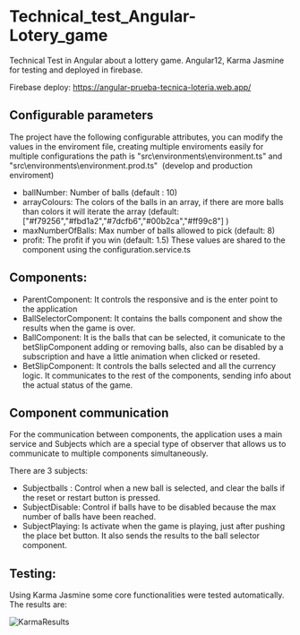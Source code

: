 # Technical_test_Angular-Lotery_game
Technical Test in Angular about a lottery game. Angular12, Karma Jasmine for testing and deployed in firebase. 

Firebase deploy: https://angular-prueba-tecnica-loteria.web.app/

## Configurable parameters

The project have the following configurable attributes, you can modify the values in the enviroment file, creating multiple enviroments easily for multiple configurations
the path is "src\environments\environment.ts" and "src\environments\environment.prod.ts"  (develop and production enviroment)
- ballNumber: Number of balls (default : 10)
- arrayColours: The colors of the balls in an array, if there are more balls than colors it will iterate the array (default: ["#f79256","#fbd1a2","#7dcfb6","#00b2ca","#ff99c8"] )
- maxNumberOfBalls: Max number of balls allowed to pick (default: 8)
- profit: The profit if you win (default: 1.5)
These values are shared to the component using the configuration.service.ts

## Components:

- ParentComponent: It controls the responsive and is the enter point to the application
- BallSelectorComponent: It contains the balls component and show the results when the game is over.
- BallComponent: It is the balls that can be selected, it comunicate to the betSlipComponent adding or removing balls, also can be disabled by a subscription and have a little animation when clicked or reseted.
- BetSlipComponent: It controls the balls selected and all the currency logic. It communicates to the rest of the components, sending info about the actual status of the game.


## Component communication
For the communication between components, the application uses a main service and Subjects which are a special type of observer that allows us to communicate to multiple components simultaneously.

There are 3 subjects:
- Subjectballs : Control when a new ball is selected, and clear the balls if the reset or restart button is pressed. 
- SubjectDisable:  Control if balls have to be disabled because the max number of balls have been reached.
- SubjectPlaying: Is activate when the game is playing, just after pushing the place bet button. It also sends the results to the ball selector component.

##  Testing:

Using Karma Jasmine some core functionalities were tested automatically.
The results are: 

![KarmaResults](https://user-images.githubusercontent.com/33956661/159175932-6dbcf072-085c-4883-97da-00693a3549d6.png)

